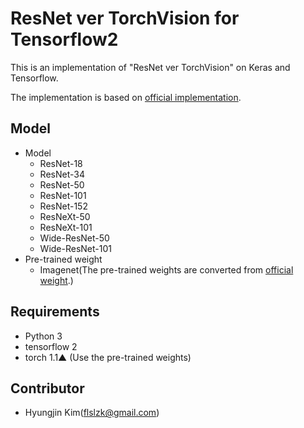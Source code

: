 # ResNet ver TorchVision for Tensorflow2

This is an implementation of "ResNet ver TorchVision" on Keras and Tensorflow.

The implementation is based on [official implementation](https://github.com/pytorch/vision/blob/main/torchvision/models/resnet.py).

## Model

- Model
  * ResNet-18
  * ResNet-34
  * ResNet-50
  * ResNet-101
  * ResNet-152
  * ResNeXt-50
  * ResNeXt-101
  * Wide-ResNet-50
  * Wide-ResNet-101
- Pre-trained weight
  * Imagenet(The pre-trained weights are converted from [official weight](https://github.com/pytorch/vision/blob/main/torchvision/models/resnet.py).)

## Requirements

- Python 3
- tensorflow 2
- torch 1.1▲ (Use the pre-trained weights)
   
## Contributor

 * Hyungjin Kim(flslzk@gmail.com)
